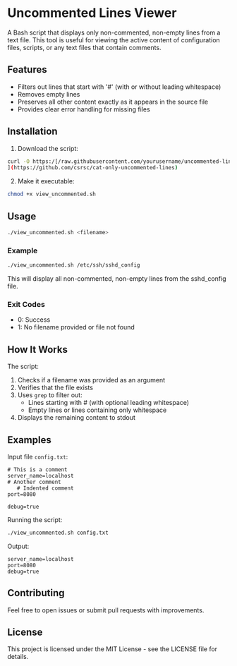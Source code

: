 # Uncommented Lines Viewer

A Bash script that displays only non-commented, non-empty lines from a text file. This tool is useful for viewing the active content of configuration files, scripts, or any text files that contain comments.

## Features

- Filters out lines that start with '#' (with or without leading whitespace)
- Removes empty lines
- Preserves all other content exactly as it appears in the source file
- Provides clear error handling for missing files

## Installation

1. Download the script:
```bash
curl -O https:/[/raw.githubusercontent.com/yourusername/uncommented-lines/main/view_uncommented.sh
](https://github.com/csrsc/cat-only-uncommented-lines)
```

2. Make it executable:
```bash
chmod +x view_uncommented.sh
```

## Usage

```bash
./view_uncommented.sh <filename>
```

### Example

```bash
./view_uncommented.sh /etc/ssh/sshd_config
```

This will display all non-commented, non-empty lines from the sshd_config file.

### Exit Codes

- 0: Success
- 1: No filename provided or file not found

## How It Works

The script:
1. Checks if a filename was provided as an argument
2. Verifies that the file exists
3. Uses `grep` to filter out:
   - Lines starting with # (with optional leading whitespace)
   - Empty lines or lines containing only whitespace
4. Displays the remaining content to stdout

## Examples

Input file `config.txt`:
```
# This is a comment
server_name=localhost
# Another comment
   # Indented comment
port=8080

debug=true
```

Running the script:
```bash
./view_uncommented.sh config.txt
```

Output:
```
server_name=localhost
port=8080
debug=true
```

## Contributing

Feel free to open issues or submit pull requests with improvements.

## License

This project is licensed under the MIT License - see the LICENSE file for details.
